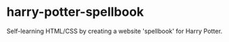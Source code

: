# harry-potter-spellbook
Self-learning HTML/CSS by creating a website 'spellbook' for Harry Potter. 
